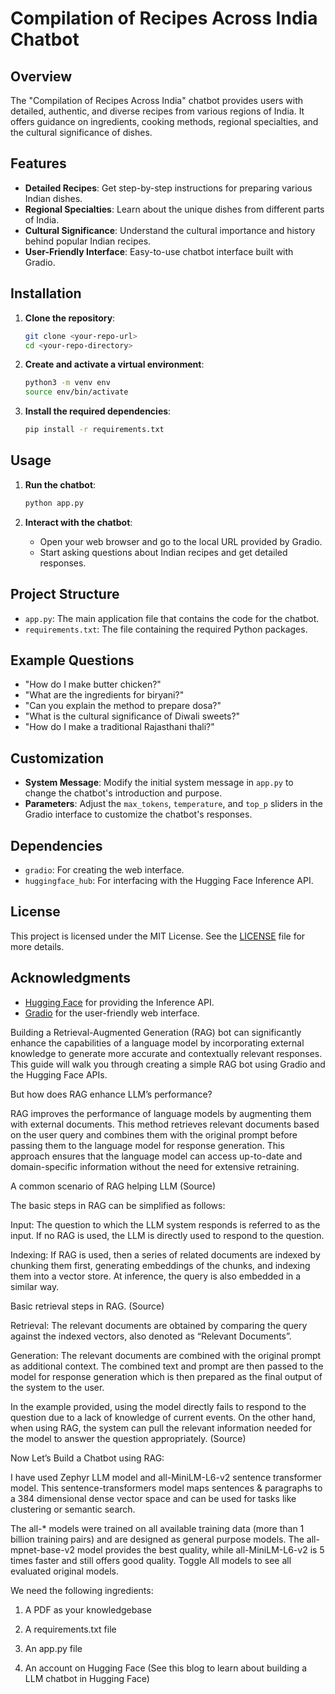 # Compilation of Recipes Across India Chatbot

## Overview

The "Compilation of Recipes Across India" chatbot provides users with detailed, authentic, and diverse recipes from various regions of India. It offers guidance on ingredients, cooking methods, regional specialties, and the cultural significance of dishes.

## Features

- **Detailed Recipes**: Get step-by-step instructions for preparing various Indian dishes.
- **Regional Specialties**: Learn about the unique dishes from different parts of India.
- **Cultural Significance**: Understand the cultural importance and history behind popular Indian recipes.
- **User-Friendly Interface**: Easy-to-use chatbot interface built with Gradio.

## Installation

1. **Clone the repository**:
    ```sh
    git clone <your-repo-url>
    cd <your-repo-directory>
    ```

2. **Create and activate a virtual environment**:
    ```sh
    python3 -m venv env
    source env/bin/activate
    ```

3. **Install the required dependencies**:
    ```sh
    pip install -r requirements.txt
    ```

## Usage

1. **Run the chatbot**:
    ```sh
    python app.py
    ```

2. **Interact with the chatbot**:
    - Open your web browser and go to the local URL provided by Gradio.
    - Start asking questions about Indian recipes and get detailed responses.

## Project Structure

- `app.py`: The main application file that contains the code for the chatbot.
- `requirements.txt`: The file containing the required Python packages.

## Example Questions

- "How do I make butter chicken?"
- "What are the ingredients for biryani?"
- "Can you explain the method to prepare dosa?"
- "What is the cultural significance of Diwali sweets?"
- "How do I make a traditional Rajasthani thali?"

## Customization

- **System Message**: Modify the initial system message in `app.py` to change the chatbot's introduction and purpose.
- **Parameters**: Adjust the `max_tokens`, `temperature`, and `top_p` sliders in the Gradio interface to customize the chatbot's responses.

## Dependencies

- `gradio`: For creating the web interface.
- `huggingface_hub`: For interfacing with the Hugging Face Inference API.

## License

This project is licensed under the MIT License. See the [LICENSE](LICENSE) file for more details.

## Acknowledgments

- [Hugging Face](https://huggingface.co/) for providing the Inference API.
- [Gradio](https://www.gradio.app/) for the user-friendly web interface.


Building a Retrieval-Augmented Generation (RAG) bot can significantly enhance the capabilities of a language model by incorporating external knowledge to generate more accurate and contextually relevant responses. This guide will walk you through creating a simple RAG bot using Gradio and the Hugging Face APIs.

But how does RAG enhance LLM’s performance?

RAG improves the performance of language models by augmenting them with external documents. This method retrieves relevant documents based on the user query and combines them with the original prompt before passing them to the language model for response generation. This approach ensures that the language model can access up-to-date and domain-specific information without the need for extensive retraining.



A common scenario of RAG helping LLM (Source)

The basic steps in RAG can be simplified as follows:

Input: The question to which the LLM system responds is referred to as the input. If no RAG is used, the LLM is directly used to respond to the question.

Indexing: If RAG is used, then a series of related documents are indexed by chunking them first, generating embeddings of the chunks, and indexing them into a vector store. At inference, the query is also embedded in a similar way.


Basic retrieval steps in RAG. (Source)

Retrieval: The relevant documents are obtained by comparing the query against the indexed vectors, also denoted as “Relevant Documents”.

Generation: The relevant documents are combined with the original prompt as additional context. The combined text and prompt are then passed to the model for response generation which is then prepared as the final output of the system to the user.

In the example provided, using the model directly fails to respond to the question due to a lack of knowledge of current events. On the other hand, when using RAG, the system can pull the relevant information needed for the model to answer the question appropriately. (Source)

Now Let’s Build a Chatbot using RAG:

I have used Zephyr LLM model and all-MiniLM-L6-v2 sentence transformer model. This sentence-transformers model maps sentences & paragraphs to a 384 dimensional dense vector space and can be used for tasks like clustering or semantic search.

The all-* models were trained on all available training data (more than 1 billion training pairs) and are designed as general purpose models. The all-mpnet-base-v2 model provides the best quality, while all-MiniLM-L6-v2 is 5 times faster and still offers good quality. Toggle All models to see all evaluated original models.

We need the following ingredients:

1. A PDF as your knowledgebase

2. A requirements.txt file

3. An app.py file

4. An account on Hugging Face (See this blog to learn about building a LLM chatbot in Hugging Face)
